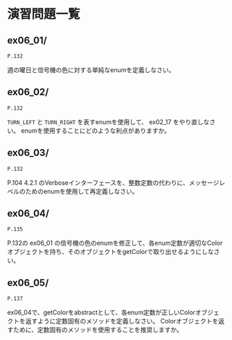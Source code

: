 # 演習問題一覧

## ex06_01/


`P.132`

週の曜日と信号機の色に対する単純なenumを定義しなさい。

## ex06_02/


`P.132`

`TURN_LEFT` と `TURN_RIGHT` を表すenumを使用して、 ex02_17 をやり直しなさい。
enumを使用することにどのような利点がありますか。

## ex06_03/


`P.132`

P.104 4.2.1 のVerboseインターフェースを、整数定数の代わりに、メッセージレベルのためのenumを使用して再定義しなさい。

## ex06_04/


`P.135`

P.132の ex06_01 の信号機の色のenumを修正して、各enum定数が適切なColorオブジェクトを持ち、そのオブジェクトをgetColorで取り出せるようにしなさい。

## ex06_05/


`P.137`

ex06_04で、getColorをabstractとして、各enum定数が正しいColorオブジェクトを返すように定数固有のメソッドを定義しなさい。
Colorオブジェクトを返すために、定数固有のメソッドを使用することを推奨しますか。
